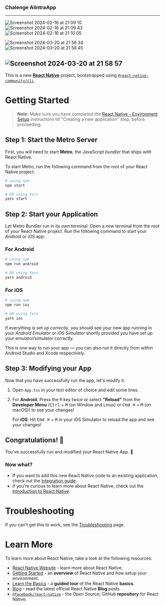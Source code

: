 ### Chalenge AlintraApp
-----------------------
![Screenshot 2024-02-16 at 21 09 10](https://github.com/caiogasparino/AlintraApp/assets/42823693/7938e963-4834-4d86-9d3d-3701043b72d9)
![Screenshot 2024-02-16 at 21 09 43](https://github.com/caiogasparino/AlintraApp/assets/42823693/451195f5-7864-4be2-bcf9-81f4be3ab418)
![Screenshot 2024-02-16 at 21 10 05](https://github.com/caiogasparino/AlintraApp/assets/42823693/e9363e2b-46c1-4f11-8dd2-0cfd102e33ed)

![Screenshot 2024-03-20 at 21 58 34](https://github.com/caiogasparino/AlintraApp/assets/42823693/d709ccb8-4a57-471c-a372-5b06eb7c24bf)
![Screenshot 2024-03-20 at 21 58 45](https://github.com/caiogasparino/AlintraApp/assets/42823693/a95ada00-2501-4755-aedd-7270ddb28713)

![Screenshot 2024-03-20 at 21 58 57](https://github.com/caiogasparino/AlintraApp/assets/42823693/0ab25ccc-92f3-44f4-8012-066b48f9a63c)
-----------------------

This is a new [**React Native**](https://reactnative.dev) project, bootstrapped using [`@react-native-community/cli`](https://github.com/react-native-community/cli).

# Getting Started

>**Note**: Make sure you have completed the [React Native - Environment Setup](https://reactnative.dev/docs/environment-setup) instructions till "Creating a new application" step, before proceeding.

## Step 1: Start the Metro Server

First, you will need to start **Metro**, the JavaScript _bundler_ that ships _with_ React Native.

To start Metro, run the following command from the _root_ of your React Native project:

```bash
# using npm
npm start

# OR using Yarn
yarn start
```

## Step 2: Start your Application

Let Metro Bundler run in its _own_ terminal. Open a _new_ terminal from the _root_ of your React Native project. Run the following command to start your _Android_ or _iOS_ app:

### For Android

```bash
# using npm
npm run android

# OR using Yarn
yarn android
```

### For iOS

```bash
# using npm
npm run ios

# OR using Yarn
yarn ios
```

If everything is set up _correctly_, you should see your new app running in your _Android Emulator_ or _iOS Simulator_ shortly provided you have set up your emulator/simulator correctly.

This is one way to run your app — you can also run it directly from within Android Studio and Xcode respectively.

## Step 3: Modifying your App

Now that you have successfully run the app, let's modify it.

1. Open `App.tsx` in your text editor of choice and edit some lines.
2. For **Android**: Press the <kbd>R</kbd> key twice or select **"Reload"** from the **Developer Menu** (<kbd>Ctrl</kbd> + <kbd>M</kbd> (on Window and Linux) or <kbd>Cmd ⌘</kbd> + <kbd>M</kbd> (on macOS)) to see your changes!

   For **iOS**: Hit <kbd>Cmd ⌘</kbd> + <kbd>R</kbd> in your iOS Simulator to reload the app and see your changes!

## Congratulations! :tada:

You've successfully run and modified your React Native App. :partying_face:

### Now what?

- If you want to add this new React Native code to an existing application, check out the [Integration guide](https://reactnative.dev/docs/integration-with-existing-apps).
- If you're curious to learn more about React Native, check out the [Introduction to React Native](https://reactnative.dev/docs/getting-started).

# Troubleshooting

If you can't get this to work, see the [Troubleshooting](https://reactnative.dev/docs/troubleshooting) page.

# Learn More

To learn more about React Native, take a look at the following resources:

- [React Native Website](https://reactnative.dev) - learn more about React Native.
- [Getting Started](https://reactnative.dev/docs/environment-setup) - an **overview** of React Native and how setup your environment.
- [Learn the Basics](https://reactnative.dev/docs/getting-started) - a **guided tour** of the React Native **basics**.
- [Blog](https://reactnative.dev/blog) - read the latest official React Native **Blog** posts.
- [`@facebook/react-native`](https://github.com/facebook/react-native) - the Open Source; GitHub **repository** for React Native.
